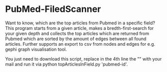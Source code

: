 # PubMed-FiledScanner
Want to know, which are the top articles from Pubmed in a specific field?
This program starts from a given article, makes a bredth-first-search for your given depth and collects the top articles which are returned from Pubmed which are sorted by the 
amount of edges between all found articles. Further supports an export to csv from nodes and edges for e.g. gephi graph visualisation tool.

You just need to download this script, replace in the 4th line the "" with your mail and run it via python topArticlesInField.py 'pubmed-id'.
